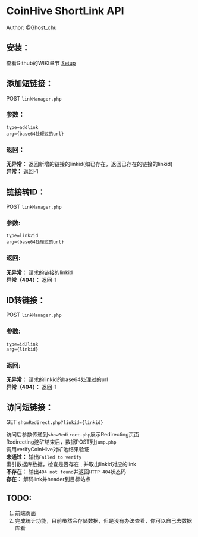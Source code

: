 # CoinHive ShortLink API
Author: @Ghost_chu

## 安装：

查看Github的WIKI章节 [Setup](https://github.com/Ghost-chu/CoinHive-ShortLink/wiki/Setup)

## 添加短链接：
POST `linkManager.php`  
### 参数：
```
type=addlink
arg={base64处理过的url}
```
### 返回：
**无异常：** 返回新增的链接的linkid(如已存在，返回已存在的链接的linkid)  
**异常：** 返回-1

## 链接转ID：
POST `linkManager.php`  
### 参数:
```
type=link2id
arg={base64处理过的url}
```
### 返回:
**无异常：** 请求的链接的linkid  
**异常（404）：** 返回-1

## ID转链接：
POST `linkManager.php`  
### 参数:
```
type=id2link
arg={linkid}
```
### 返回:
**无异常：** 请求的linkid的base64处理过的url  
**异常（404）：** 返回-1

## 访问短链接：
GET `showRedirect.php?linkid={linkid}`  

访问后参数传递到`showRedirect.php`展示Redirecting页面  
Redirecting挖矿结束后，数据POST到`jump.php`  
调用verifyCoinHive对矿池结果验证  
**未通过：** 输出`Failed to verify`  
索引数据库数据，检查是否存在 , 并取出linkid对应的link  
**不存在：** 输出`404 not found`并返回`HTTP 404`状态码  
**存在：** 解码link并header到目标站点  

## TODO:
1.  前端页面
2.	完成统计功能，目前虽然会存储数据，但是没有办法查看，你可以自己去数据库看
